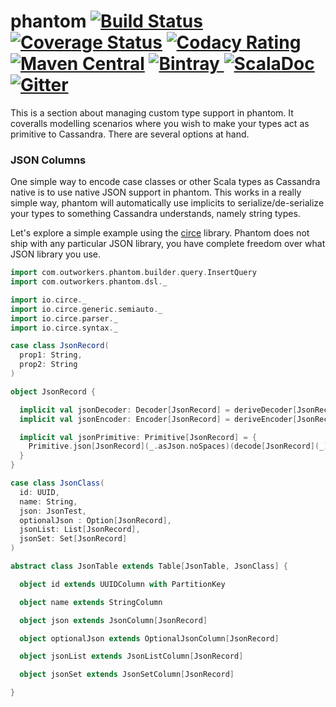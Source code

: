 phantom
[![Build Status](https://travis-ci.org/outworkers/phantom.svg?branch=develop)](https://travis-ci.org/outworkers/phantom?branch=develop) [![Coverage Status](https://coveralls.io/repos/github/outworkers/phantom/badge.svg?branch=develop)](https://coveralls.io/github/outworkers/phantom?branch=develop)  [![Codacy Rating](https://api.codacy.com/project/badge/grade/25bee222a7d142ff8151e6ceb39151b4)](https://www.codacy.com/app/flavian/phantom_2) [![Maven Central](https://maven-badges.herokuapp.com/maven-central/com.outworkers/phantom-dsl_2.11/badge.svg)](https://maven-badges.herokuapp.com/maven-central/com.outworkers/phantom-dsl_2.11) [![Bintray](https://api.bintray.com/packages/outworkers/oss-releases/phantom-dsl/images/download.svg) ](https://bintray.com/outworkers/oss-releases/phantom-dsl/_latestVersion) [![ScalaDoc](http://javadoc-badge.appspot.com/com.outworkers/phantom-dsl_2.11.svg?label=scaladoc)](http://javadoc-badge.appspot.com/com.outworkers/phantom-dsl_2.11) [![Gitter](https://badges.gitter.im/Join%20Chat.svg)](https://gitter.im/outworkers/phantom?utm_source=badge&utm_medium=badge&utm_campaign=pr-badge&utm_content=badge)
===============================================================================================================================================================================================================================================================================================================================================================================================================================================================================================================================================================================================================================================================================================================================================================================================================================================================================================================================================================================================================================================================================================================

This is a section about managing custom type support in phantom. It coveralls modelling scenarios where you wish
to make your types act as primitive to Cassandra. There are several options at hand.


### JSON Columns

One simple way to encode case classes or other Scala types as Cassandra native is to use native JSON support in phantom.
This works in a really simple way, phantom will automatically use implicits to serialize/de-serialize your types
to something Cassandra understands, namely string types.

Let's explore a simple example using the [circe](https://github.com/circe/circe) library.
Phantom does not ship with any particular JSON library, you have complete freedom over what JSON library you use.


```scala
import com.outworkers.phantom.builder.query.InsertQuery
import com.outworkers.phantom.dsl._

import io.circe._
import io.circe.generic.semiauto._
import io.circe.parser._
import io.circe.syntax._

case class JsonRecord(
  prop1: String,
  prop2: String
)

object JsonRecord {

  implicit val jsonDecoder: Decoder[JsonRecord] = deriveDecoder[JsonRecord]
  implicit val jsonEncoder: Encoder[JsonRecord] = deriveEncoder[JsonRecord]

  implicit val jsonPrimitive: Primitive[JsonRecord] = {
    Primitive.json[JsonRecord](_.asJson.noSpaces)(decode[JsonRecord](_).right.get)
  }
}

case class JsonClass(
  id: UUID,
  name: String,
  json: JsonTest,
  optionalJson : Option[JsonRecord],
  jsonList: List[JsonRecord],
  jsonSet: Set[JsonRecord]
)

abstract class JsonTable extends Table[JsonTable, JsonClass] {

  object id extends UUIDColumn with PartitionKey

  object name extends StringColumn

  object json extends JsonColumn[JsonRecord]

  object optionalJson extends OptionalJsonColumn[JsonRecord]

  object jsonList extends JsonListColumn[JsonRecord]

  object jsonSet extends JsonSetColumn[JsonRecord]

}
```
